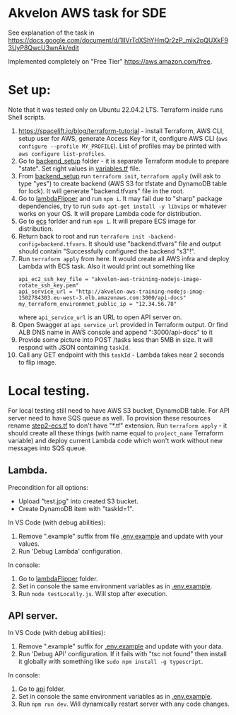 # Akvelon AWS task for SDE

See explanation of the task in https://docs.google.com/document/d/1IIVrTdXShYHmQr2zP_mIx2pQUXkF93UyP8QwcU3wnAk/edit

Implemented completely on "Free Tier" https://aws.amazon.com/free.

# Set up:

Note that it was tested only on Ubuntu 22.04.2 LTS. Terraform inside runs Shell scripts. 

1. https://spacelift.io/blog/terraform-tutorial - install Terraform, AWS CLI,
   setup user for AWS, generate Access Key for it, configure AWS CLI (`aws configure --profile MY_PROFILE`).
   List of profiles may be printed with `aws configure list-profiles`.
2. Go to [backend_setup](/backend_setup/) folder - it is separate Terraform module to prepare "state".
   Set right values in [variables.tf](/backend_setup/variables.tf) file.
3. From [backend_setup](/backend_setup/) run `terraform init`, `terraform apply` (will ask to type "yes")
   to create backend (AWS S3 for tfstate and DynamoDB table for lock).
   It will generate "backend.tfvars" file in the root.
4. Go to [lambdaFlipper](/lambdaFlipper/) and run `npm i`. It may fail due to "sharp" package dependencies,
   try to run `sudo apt-get install -y libvips` or whatever works on your OS.
   It will prepare Lambda code for distribution.
5. Go to [ecs](/ecs) forlder and run `npm i`. It will prepare ECS image for distribution.
6. Return back to root and run `terraform init -backend-config=backend.tfvars`.
   It should use "backend.tfvars" file and output should contain "Successfully configured the backend "s3"!".
7. Run `terraform apply` from here. It would create all AWS infra and deploy Lambda with ECS task.
   Also it would print out something like
   ```
   api_ec2_ssh_key_file = "akvelon-aws-training-nodejs-image-rotate_ssh_key.pem"
   api_service_url = "http://akvelon-aws-training-nodejs-imag-1502784303.eu-west-3.elb.amazonaws.com:3000/api-docs"
   my_terraform_environmnet_public_ip = "12.34.56.78"
   ```
   where `api_service_url` is an URL to open API server on.
8. Open Swagger at `api_service_url` provided in Terraform output.
   Or find ALB DNS name in AWS console and append ":3000/api-docs" to it
9. Provide some picture into POST /tasks less than 5MB in size. It will respond with JSON containing `taskId`.
10. Call any GET endpoint with this `taskId` - Lambda takes near 2 seconds to flip image.

# Local testing.

For local testing still need to have AWS S3 bucket, DynamoDB table. For API server need to have SQS queue as well.
To provision these resources rename [step2-ecs.tf](/step2-ecs.tf) to don't have "*.tf" extension.
Run `terraform apply` - it should create all these things (with name equal to `project_name` Terraform variable)
and deploy current Lambda code which won't work without new messages into SQS queue.

## Lambda.

Precondition for all options:
- Upload "test.jpg" into created S3 bucket.
- Create DynamoDB item with "taskId=1".

In VS Code (with debug abilities):

1. Remove ".example" suffix from file [.env.example](/.env.example) and update with your values.
2. Run 'Debug Lambda' configuration.

In console:

1. Go to [lambdaFlipper](/lambdaFlipper/) folder.
2. Set in console the same environment variables as in [.env.example](/.env.example).
3. Run `node testLocally.js`. Will stop after execution.

## API server.

In VS Code (with debug abilities):

1. Remove ".example" suffix for [.env.example](/.env.example) and update with your data.
2. Run 'Debug API' configuration. If it fails with "tsc not found" then install it globally
   with something like `sudo npm install -g typescript`.

In console:

1. Go to [api](/api/) folder.
2. Set in console the same environment variables as in [.env.example](/.env.example).
3. Run `npm run dev`. Will dynamically restart server with any code changes.
